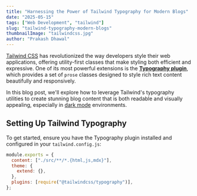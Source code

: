 ```yaml
---
title: "Harnessing the Power of Tailwind Typography for Modern Blogs"
date: "2025-05-15"
tags: ["Web Development", "tailwind"]
slug: "tailwind-typography-modern-blogs"
thumbnailImage: "tailwindcss.jpg"
author: "Prakash Dhawal"
---
```


[Tailwind CSS](https://tailwindcss.com) has revolutionized the way developers style their web applications, offering utility-first classes that make styling both efficient and expressive. One of its most powerful extensions is the [**Typography plugin**](https://tailwindcss.com/docs/typography-plugin), which provides a set of `prose` classes designed to style rich text content beautifully and responsively.

In this blog post, we'll explore how to leverage Tailwind's typography utilities to create stunning blog content that is both readable and visually appealing, especially in [dark mode](https://tailwindcss.com/docs/dark-mode) environments.

## Setting Up Tailwind Typography

To get started, ensure you have the Typography plugin installed and configured in your `tailwind.config.js`:

```js
module.exports = {
  content: ["./src/**/*.{html,js,mdx}"],
  theme: {
    extend: {},
  },
  plugins: [require("@tailwindcss/typography")],
};
```
